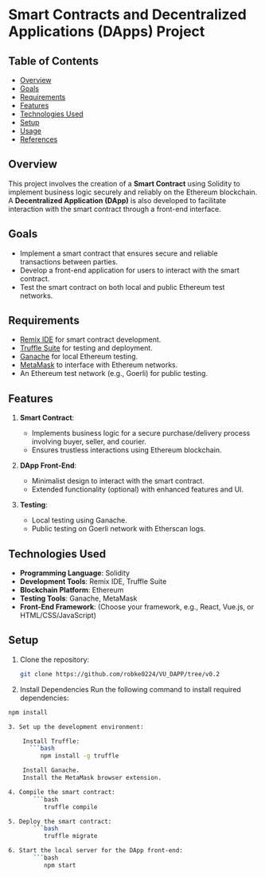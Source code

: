 # Smart Contracts and Decentralized Applications (DApps) Project

## Table of Contents
- [Overview](#overview)
- [Goals](#goals)
- [Requirements](#requirements)
- [Features](#features)
- [Technologies Used](#technologies-used)
- [Setup](#setup)
- [Usage](#usage)
- [References](#references)

## Overview
This project involves the creation of a **Smart Contract** using Solidity to implement business logic securely and reliably on the Ethereum blockchain. A **Decentralized Application (DApp)** is also developed to facilitate interaction with the smart contract through a front-end interface.

## Goals
- Implement a smart contract that ensures secure and reliable transactions between parties.
- Develop a front-end application for users to interact with the smart contract.
- Test the smart contract on both local and public Ethereum test networks.

## Requirements
- [Remix IDE](https://remix.ethereum.org/) for smart contract development.
- [Truffle Suite](https://www.trufflesuite.com/) for testing and deployment.
- [Ganache](https://www.trufflesuite.com/ganache) for local Ethereum testing.
- [MetaMask](https://metamask.io/) to interface with Ethereum networks.
- An Ethereum test network (e.g., Goerli) for public testing.

## Features
1. **Smart Contract**:
   - Implements business logic for a secure purchase/delivery process involving buyer, seller, and courier.
   - Ensures trustless interactions using Ethereum blockchain.

2. **DApp Front-End**:
   - Minimalist design to interact with the smart contract.
   - Extended functionality (optional) with enhanced features and UI.

3. **Testing**:
   - Local testing using Ganache.
   - Public testing on Goerli network with Etherscan logs.

## Technologies Used
- **Programming Language**: Solidity
- **Development Tools**: Remix IDE, Truffle Suite
- **Blockchain Platform**: Ethereum
- **Testing Tools**: Ganache, MetaMask
- **Front-End Framework**: (Choose your framework, e.g., React, Vue.js, or HTML/CSS/JavaScript)

## Setup
1. Clone the repository:
   ```bash
   git clone https://github.com/robke0224/VU_DAPP/tree/v0.2

2. Install Dependencies
  Run the following command to install required dependencies:
  ```bash
  npm install

3. Set up the development environment:

      Install Truffle:
        ```bash
           npm install -g truffle
  
      Install Ganache.
      Install the MetaMask browser extension.

4. Compile the smart contract:
         ```bash
            truffle compile

5. Deploy the smart contract:
         ```bash
            truffle migrate

6. Start the local server for the DApp front-end:
         ```bash
            npm start





